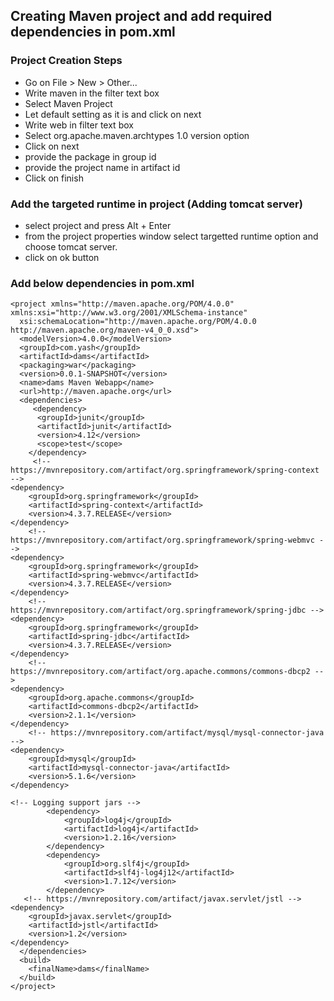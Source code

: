 ## Creating Maven project and add required dependencies in pom.xml

### Project Creation Steps

- Go on File >  New > Other...
- Write maven in the filter text box
- Select Maven Project
- Let default setting as it is and click on next
- Write web in filter text box
- Select org.apache.maven.archtypes 1.0 version option
- Click on next
- provide the package in group id
- provide the project name in artifact id
- Click on finish

### Add the targeted runtime in project (Adding tomcat server)
- select project and press Alt + Enter
- from the project properties window select targetted runtime option and choose tomcat server.
- click on ok button

### Add below dependencies in pom.xml

```
<project xmlns="http://maven.apache.org/POM/4.0.0" xmlns:xsi="http://www.w3.org/2001/XMLSchema-instance"
  xsi:schemaLocation="http://maven.apache.org/POM/4.0.0 http://maven.apache.org/maven-v4_0_0.xsd">
  <modelVersion>4.0.0</modelVersion>
  <groupId>com.yash</groupId>
  <artifactId>dams</artifactId>
  <packaging>war</packaging>
  <version>0.0.1-SNAPSHOT</version>
  <name>dams Maven Webapp</name>
  <url>http://maven.apache.org</url>
  <dependencies>
     <dependency>
      <groupId>junit</groupId>
      <artifactId>junit</artifactId>
      <version>4.12</version>
      <scope>test</scope>
    </dependency>
     <!-- https://mvnrepository.com/artifact/org.springframework/spring-context -->
<dependency>
    <groupId>org.springframework</groupId>
    <artifactId>spring-context</artifactId>
    <version>4.3.7.RELEASE</version>
</dependency>    
    <!-- https://mvnrepository.com/artifact/org.springframework/spring-webmvc -->
<dependency>
    <groupId>org.springframework</groupId>
    <artifactId>spring-webmvc</artifactId>
    <version>4.3.7.RELEASE</version>
</dependency>   
    <!-- https://mvnrepository.com/artifact/org.springframework/spring-jdbc -->
<dependency>
    <groupId>org.springframework</groupId>
    <artifactId>spring-jdbc</artifactId>
    <version>4.3.7.RELEASE</version>
</dependency>
    <!-- https://mvnrepository.com/artifact/org.apache.commons/commons-dbcp2 -->
<dependency>
    <groupId>org.apache.commons</groupId>
    <artifactId>commons-dbcp2</artifactId>
    <version>2.1.1</version>
</dependency>
    <!-- https://mvnrepository.com/artifact/mysql/mysql-connector-java -->
<dependency>
    <groupId>mysql</groupId>
    <artifactId>mysql-connector-java</artifactId>
    <version>5.1.6</version>
</dependency>

<!-- Logging support jars -->
		<dependency>
			<groupId>log4j</groupId>
			<artifactId>log4j</artifactId>
			<version>1.2.16</version>
		</dependency>
		<dependency>
			<groupId>org.slf4j</groupId>
			<artifactId>slf4j-log4j12</artifactId>
			<version>1.7.12</version>
		</dependency>
   <!-- https://mvnrepository.com/artifact/javax.servlet/jstl -->
<dependency>
    <groupId>javax.servlet</groupId>
    <artifactId>jstl</artifactId>
    <version>1.2</version>
</dependency>
  </dependencies>
  <build>
    <finalName>dams</finalName>
  </build>
</project>

```
